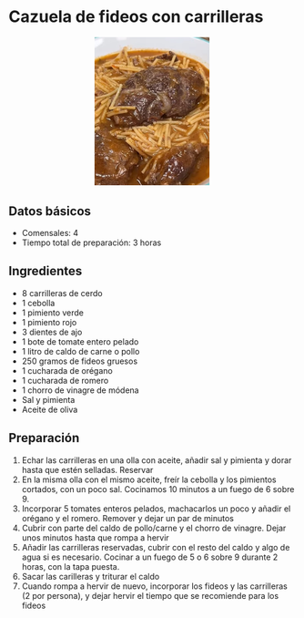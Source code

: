 # Cazuela de fideos con carrilleras

<div align="center">
    <img src="images/cazuela_fideos_carrilleras.jpg" width="40%">
</div>

## Datos básicos

* Comensales: 4
* Tiempo total de preparación: 3 horas

## Ingredientes

* 8 carrilleras de cerdo
* 1 cebolla
* 1 pimiento verde
* 1 pimiento rojo
* 3 dientes de ajo
* 1 bote de tomate entero pelado
* 1 litro de caldo de carne o pollo
* 250 gramos de fideos gruesos
* 1 cucharada de orégano
* 1 cucharada de romero
* 1 chorro de vinagre de módena
* Sal y pimienta
* Aceite de oliva

## Preparación

1. Echar las carrilleras en una olla con aceite, añadir sal y pimienta y dorar hasta que estén selladas. Reservar
2. En la misma olla con el mismo aceite, freír la cebolla y los pimientos cortados, con un poco sal. Cocinamos 10 minutos a un fuego de 6 sobre 9.
3. Incorporar 5 tomates enteros pelados, machacarlos un poco y añadir el orégano y el romero. Remover y dejar un par de minutos
4. Cubrir con parte del caldo de pollo/carne y el chorro de vinagre. Dejar unos minutos hasta que rompa a hervir
5. Añadir las carrilleras reservadas, cubrir con el resto del caldo y algo de agua si es necesario. Cocinar a un fuego de 5 o 6 sobre 9 durante 2 horas, con la tapa puesta.
6. Sacar las carilleras y triturar el caldo
7. Cuando rompa a hervir de nuevo, incorporar los fideos y las carrilleras (2 por persona), y dejar hervir el tiempo que se recomiende para los fideos